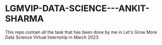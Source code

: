 # LGMVIP-DATA-SCIENCE---ANKIT-SHARMA
This repo contain all the task that has been done by me in Let's Grow More Data Science Virtual Internship in March 2023.
